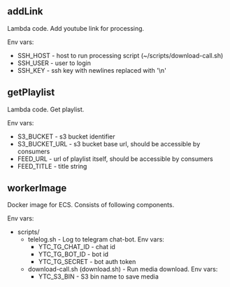 ## addLink

Lambda code. Add youtube link for processing.

Env vars:
* SSH_HOST - host to run processing script (~/scripts/download-call.sh)
* SSH_USER - user to login
* SSH_KEY - ssh key with newlines replaced with '\n'

## getPlaylist

Lambda code. Get playlist.

Env vars:
* S3_BUCKET - s3 bucket identifier
* S3_BUCKET_URL - s3 bucket base url, should be accessible by consumers
* FEED_URL - url of playlist itself, should be accessible by consumers
* FEED_TITLE - title string

## workerImage

Docker image for ECS. Consists of following components.

Env vars:
* scripts/
	* telelog.sh - Log to telegram chat-bot. Env vars:
		* YTC_TG_CHAT_ID - chat id
		* YTC_TG_BOT_ID - bot id
		* YTC_TG_SECRET - bot auth token
	* download-call.sh (download.sh) - Run media download. Env vars:
		* YTC_S3_BIN - S3 bin name to save media

